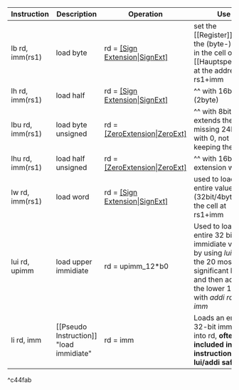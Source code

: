 
| Instruction      | Description                                 | Operation                                 | Use                                                                                                                                                        | Notes   |
| ---------------- | ------------------------------------------- | ----------------------------------------- | ---------------------------------------------------------------------------------------------------------------------------------------------------------- | ------- |
| lb rd, imm(rs1)  | load byte                                   | rd = [[Sign Extension\|SignExt]](rs1+imm) | set the [[Register]] rd to the (byte-) value in the cell of the [[Hauptspeicher]] at the address rs1+imm                                                   | 8bit    |
| lh rd, imm(rs1)  | load half                                   | rd = [[Sign Extension\|SignExt]](rs1+imm) | ^^ with 16bit (2byte)                                                                                                                                      | 16bit   |
| lbu rd, imm(rs1) | load byte unsigned                          | rd = [[ZeroExtension\|ZeroExt]](imm)      | ^^ with 8bit, but extends the missing 24bits with 0, not keeping the sign                                                                                  | 8bit    |
| lhu rd, imm(rs1) | load half unsigned                          | rd = [[ZeroExtension\|ZeroExt]](imm)      | ^^ with 16bit, extension with 0                                                                                                                            | 16bit   |
| lw rd, imm(rs1)  | load word                                   | rd = [[Sign Extension\|SignExt]](rs1+imm) | used to load the entire value (32bit/4byte) of the cell at rs1+imm                                                                                         | 32bit   |
| lui rd, upimm    | load upper <br>immidiate                    | rd = upimm_12\*b0                         | Used to load an entire 32 bit immidiate value by using _lui_ with the 20 most significant bits<br>and then adding the lower 12bits with _addi rd, rd, imm_ | 20bit   |
| li rd, imm       | [[Pseudo Instruction]] <br>"load immidiate" | rd = imm                                  | Loads an entire 32-bit immidiate into rd, **often not included in instruction set, lui/addi safer!!**                                                      | "32bit" |

^c44fab

